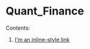 # Quant_Finance

Contents:
1.  [I'm an inline-style link](https://github.com/thehamzaq/Quant_Finance/blob/master/Portfolio%20Optimization%20using%20Monte%20Carlo.ipynb)
